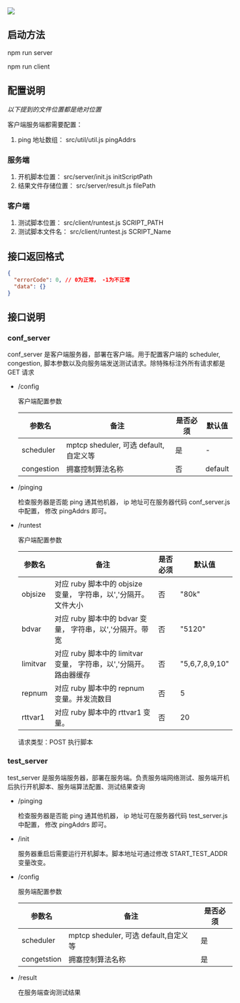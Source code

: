<img src="./system.png">

## 启动方法

npm run server

npm run client

## 配置说明

_以下提到的文件位置都是绝对位置_

客户端服务端都需要配置：

1. ping 地址数组： src/util/util.js pingAddrs

### 服务端

1. 开机脚本位置： src/server/init.js initScriptPath
1. 结果文件存储位置： src/server/result.js filePath

### 客户端

1. 测试脚本位置： src/client/runtest.js SCRIPT_PATH
1. 测试脚本文件名： src/client/runtest.js SCRIPT_Name

## 接口返回格式

```json
{
  "errorCode": 0, // 0为正常， -1为不正常
  "data": {}
}
```

## 接口说明

### conf_server

conf_server 是客户端服务器，部署在客户端。用于配置客户端的 scheduler, congestion, 脚本参数以及向服务端发送测试请求。除特殊标注外所有请求都是 GET 请求

- /config

  客户端配置参数

  | 参数名     | 备注                                  | 是否必须 | 默认值  |
  | ---------- | ------------------------------------- | -------- | ------- |
  | scheduler  | mptcp sheduler, 可选 default,自定义等 | 是       | -       |
  | congestion | 拥塞控制算法名称                      | 否       | default |

- /pinging

  检查服务器是否能 ping 通其他机器， ip 地址可在服务器代码 conf_server.js 中配置， 修改 pingAddrs 即可。

- /runtest

  客户端配置参数

  | 参数名   | 备注                                                               | 是否必须 | 默认值         |
  | -------- | ------------------------------------------------------------------ | -------- | -------------- |
  | objsize  | 对应 ruby 脚本中的 objsize 变量， 字符串，以','分隔开。文件大小    | 否       | "80k"          |
  | bdvar    | 对应 ruby 脚本中的 bdvar 变量， 字符串，以','分隔开。带宽          | 否       | "5120"         |
  | limitvar | 对应 ruby 脚本中的 limitvar 变量， 字符串，以','分隔开。路由器缓存 | 否       | "5,6,7,8,9,10" |
  | repnum   | 对应 ruby 脚本中的 repnum 变量。并发流数目                         | 否       | 5              |
  | rttvar1  | 对应 ruby 脚本中的 rttvar1 变量。                                  | 否       | 20             |

  请求类型：POST
  执行脚本

### test_server

test_server 是服务端服务器，部署在服务端。负责服务端网络测试、服务端开机后执行开机脚本、服务端算法配置、测试结果查询

- /pinging

  检查服务器是否能 ping 通其他机器， ip 地址可在服务器代码 test_server.js 中配置， 修改 pingAddrs 即可。

- /init

  服务器重启后需要运行开机脚本。脚本地址可通过修改 START_TEST_ADDR 变量改变。

- /config

  服务端配置参数

  | 参数名      | 备注                                  | 是否必须 |
  | ----------- | ------------------------------------- | -------- |
  | scheduler   | mptcp sheduler, 可选 default,自定义等 | 是       |
  | congetstion | 拥塞控制算法名称                      | 是       |

- /result

  在服务端查询测试结果
